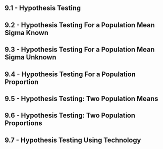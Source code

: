 ## 9.1 - Hypothesis Testing	

## 9.2 - Hypothesis Testing For a Population Mean Sigma Known	

## 9.3 - Hypothesis Testing For a Population Mean Sigma Unknown	

## 9.4 - Hypothesis Testing For a Population Proportion	

## 9.5 - Hypothesis Testing: Two Population Means	

## 9.6 - Hypothesis Testing: Two Population Proportions	

## 9.7 - Hypothesis Testing Using Technology 